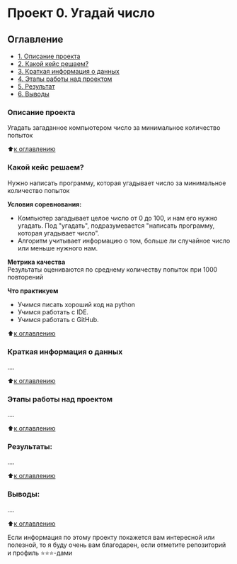 # Проект 0. Угадай число

## Оглавление
* [1. Описание проекта](https://github.com/Chipayka/SFDS/tree/main/project_0/README.md#Описание-проекта)
* [2. Какой кейс решаем?](https://github.com/Chipayka/SFDS/tree/main/project_0/README.md#Какой-кейс-решаем)
* [3. Краткая информация о данных](https://github.com/Chipayka/SFDS/tree/main/project_0/README.md#Краткая-информация-о-данных)
* [4. Этапы работы над проектом](https://github.com/Chipayka/SFDS/tree/main/project_0/README.md#Этапы-работы-над-проектом)
* [5. Результат](https://github.com/Chipayka/SFDS/tree/main/project_0/README.md#Результаты)
* [6. Выводы](https://github.com/Chipayka/SFDS/tree/main/project_0/README.md#Выводы)

### Описание проекта
Угадать загаданное компьютером число за минимальное количество попыток

:arrow_up:[к оглавлению](https://github.com/Chipayka/SFDS/tree/main/project_0/README.md#Оглавление)

### Какой кейс решаем?
Нужно написать программу, которая угадывает число за минимальное количество попыток

**Условия соревнования:**
- Компьютер загадывает целое число от 0 до 100, и нам его нужно угадать. Под "угадать", подразумевается "написать программу, которая угадывает число".
- Алгоритм учитывает информацию о том, больше ли случайное число или меньше нужного нам.

**Метрика качества**     
Результаты оцениваются по среднему количеству попыток при 1000 повторений

**Что практикуем**
- Учимся писать хороший код на python
- Учимся работать с IDE.
- Учимся работать с GitHub.

:arrow_up:[к оглавлению](https://github.com/Chipayka/SFDS/tree/main/project_0/README.md#Оглавление)

### Краткая информация о данных
....

:arrow_up:[к оглавлению](https://github.com/Chipayka/SFDS/tree/main/project_0/README.md#Оглавление)

### Этапы работы над проектом
....

:arrow_up:[к оглавлению](https://github.com/Chipayka/SFDS/tree/main/project_0/README.md#Оглавление)

### Результаты:
....

:arrow_up:[к оглавлению](https://github.com/Chipayka/SFDS/tree/main/project_0/README.md#Оглавление)
### Выводы:
....

:arrow_up:[к оглавлению](https://github.com/Chipayka/SFDS/tree/main/project_0/README.md#Оглавление)

Если информация по этому проекту покажется вам интересной или полезной, то я буду очень вам благодарен, если отметите репозиторий и профиль ⭐️⭐️⭐️-дами